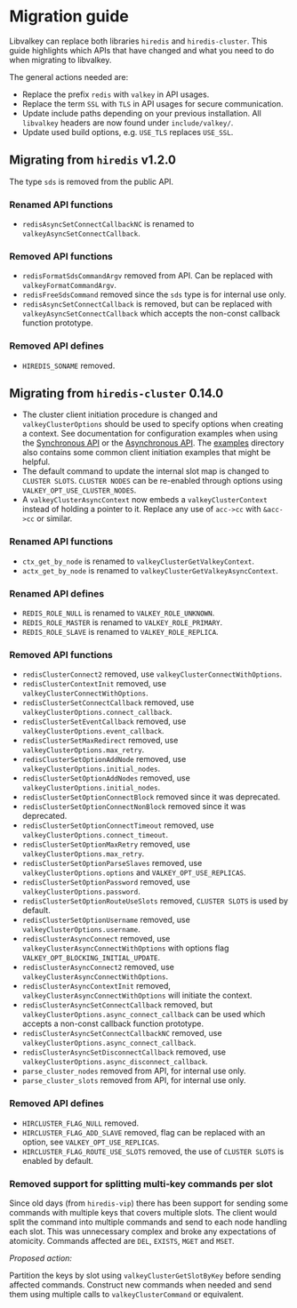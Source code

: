 # Migration guide

Libvalkey can replace both libraries `hiredis` and `hiredis-cluster`.
This guide highlights which APIs that have changed and what you need to do when migrating to libvalkey.

The general actions needed are:

* Replace the prefix `redis` with `valkey` in API usages.
* Replace the term `SSL` with `TLS` in API usages for secure communication.
* Update include paths depending on your previous installation.
  All `libvalkey` headers are now found under `include/valkey/`.
* Update used build options, e.g. `USE_TLS` replaces `USE_SSL`.

## Migrating from `hiredis` v1.2.0

The type `sds` is removed from the public API.

### Renamed API functions

* `redisAsyncSetConnectCallbackNC` is renamed to `valkeyAsyncSetConnectCallback`.

### Removed API functions

* `redisFormatSdsCommandArgv` removed from API. Can be replaced with `valkeyFormatCommandArgv`.
* `redisFreeSdsCommand` removed since the `sds` type is for internal use only.
* `redisAsyncSetConnectCallback` is removed, but can be replaced with `valkeyAsyncSetConnectCallback` which accepts the non-const callback function prototype.

### Removed API defines

* `HIREDIS_SONAME` removed.

## Migrating from `hiredis-cluster` 0.14.0

* The cluster client initiation procedure is changed and `valkeyClusterOptions`
  should be used to specify options when creating a context.
  See documentation for configuration examples when using the
  [Synchronous API](cluster.md#synchronous-api) or the
  [Asynchronous API](cluster.md#asynchronous-api).
  The [examples](../examples/) directory also contains some common client
  initiation examples that might be helpful.
* The default command to update the internal slot map is changed to `CLUSTER SLOTS`.
  `CLUSTER NODES` can be re-enabled through options using `VALKEY_OPT_USE_CLUSTER_NODES`.
* A `valkeyClusterAsyncContext` now embeds a `valkeyClusterContext` instead of
  holding a pointer to it. Replace any use of `acc->cc` with `&acc->cc` or similar.

### Renamed API functions

* `ctx_get_by_node` is renamed to `valkeyClusterGetValkeyContext`.
* `actx_get_by_node` is renamed to `valkeyClusterGetValkeyAsyncContext`.

### Renamed API defines

* `REDIS_ROLE_NULL` is renamed to `VALKEY_ROLE_UNKNOWN`.
* `REDIS_ROLE_MASTER` is renamed to `VALKEY_ROLE_PRIMARY`.
* `REDIS_ROLE_SLAVE` is renamed to `VALKEY_ROLE_REPLICA`.

### Removed API functions

* `redisClusterConnect2` removed, use `valkeyClusterConnectWithOptions`.
* `redisClusterContextInit` removed, use `valkeyClusterConnectWithOptions`.
* `redisClusterSetConnectCallback` removed, use `valkeyClusterOptions.connect_callback`.
* `redisClusterSetEventCallback` removed, use `valkeyClusterOptions.event_callback`.
* `redisClusterSetMaxRedirect` removed, use `valkeyClusterOptions.max_retry`.
* `redisClusterSetOptionAddNode` removed, use `valkeyClusterOptions.initial_nodes`.
* `redisClusterSetOptionAddNodes` removed, use `valkeyClusterOptions.initial_nodes`.
* `redisClusterSetOptionConnectBlock` removed since it was deprecated.
* `redisClusterSetOptionConnectNonBlock` removed since it was deprecated.
* `redisClusterSetOptionConnectTimeout` removed, use `valkeyClusterOptions.connect_timeout`.
* `redisClusterSetOptionMaxRetry` removed, use `valkeyClusterOptions.max_retry`.
* `redisClusterSetOptionParseSlaves` removed, use `valkeyClusterOptions.options` and `VALKEY_OPT_USE_REPLICAS`.
* `redisClusterSetOptionPassword` removed, use `valkeyClusterOptions.password`.
* `redisClusterSetOptionRouteUseSlots` removed, `CLUSTER SLOTS` is used by default.
* `redisClusterSetOptionUsername` removed, use `valkeyClusterOptions.username`.
* `redisClusterAsyncConnect` removed, use `valkeyClusterAsyncConnectWithOptions` with options flag `VALKEY_OPT_BLOCKING_INITIAL_UPDATE`.
* `redisClusterAsyncConnect2` removed, use `valkeyClusterAsyncConnectWithOptions`.
* `redisClusterAsyncContextInit` removed, `valkeyClusterAsyncConnectWithOptions` will initiate the context.
* `redisClusterAsyncSetConnectCallback` removed, but `valkeyClusterOptions.async_connect_callback` can be used which accepts a non-const callback function prototype.
* `redisClusterAsyncSetConnectCallbackNC` removed, use `valkeyClusterOptions.async_connect_callback`.
* `redisClusterAsyncSetDisconnectCallback` removed, use `valkeyClusterOptions.async_disconnect_callback`.
* `parse_cluster_nodes` removed from API, for internal use only.
* `parse_cluster_slots` removed from API, for internal use only.

### Removed API defines

* `HIRCLUSTER_FLAG_NULL` removed.
* `HIRCLUSTER_FLAG_ADD_SLAVE` removed, flag can be replaced with an option, see `VALKEY_OPT_USE_REPLICAS`.
* `HIRCLUSTER_FLAG_ROUTE_USE_SLOTS` removed, the use of `CLUSTER SLOTS` is enabled by default.

### Removed support for splitting multi-key commands per slot

Since old days (from `hiredis-vip`) there has been support for sending some commands with multiple keys that covers multiple slots.
The client would split the command into multiple commands and send to each node handling each slot.
This was unnecessary complex and broke any expectations of atomicity.
Commands affected are `DEL`, `EXISTS`, `MGET` and `MSET`.

_Proposed action:_

Partition the keys by slot using `valkeyClusterGetSlotByKey` before sending affected commands.
Construct new commands when needed and send them using multiple calls to `valkeyClusterCommand` or equivalent.
